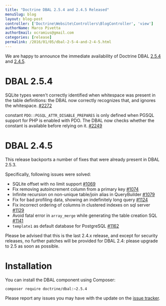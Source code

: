 ```yaml
---
title: "Doctrine DBAL 2.5.4 and 2.4.5 Released"
menuSlug: blog
layout: blog-post
controller: ['Doctrine\Website\Controllers\BlogController', 'view']
authorName: Marco Pivetta
authorEmail: ocramius@gmail.com
categories: [release]
permalink: /2016/01/05/dbal-2-5-4-and-2-4-5.html
---
```

We are happy to announce the immediate availability of Doctrine DBAL
[2.5.4](https://github.com/doctrine/dbal/releases/tag/v2.5.4) and
[2.4.5](https://github.com/doctrine/dbal/releases/tag/v2.4.5).

DBAL 2.5.4
==========

SQLite types weren't correctly identified when whitespace was present in
the table definitions: the DBAL now correctly recognizes that, and
ignores the whitespace.
[\#2272](https://github.com/doctrine/dbal/issues/2272)

constant `PDO::PGSQL_ATTR_DISABLE_PREPARES` is only defined when PGSQL
support for PHP is enabled with PDO. The DBAL now checks whether the
constant is available before relying on it.
[\#2249](https://github.com/doctrine/dbal/issues/2249)

DBAL 2.4.5
==========

This release backports a number of fixes that were already present in
DBAL 2.5.3.

Specifically, following issues were solved:

-   SQLite offset with no limit support
    [\#1069](https://github.com/doctrine/dbal/issues/1069)
-   Fix removing autoincrement column from a primary key
    [\#1074](https://github.com/doctrine/dbal/issues/1074)
-   Infinite recursion on non-unique table/join alias in QueryBuilder
    [\#1079](https://github.com/doctrine/dbal/issues/1079)
-   Fix for bad profiling data, showing an indefinitely long query
    [\#1124](https://github.com/doctrine/dbal/issues/1124)
-   Fix incorrect ordering of columns in clustered indexes on sql server
    [\#1129](https://github.com/doctrine/dbal/issues/1129)
-   Avoid fatal error in `array_merge` while generating the table
    creation SQL [\#1141](https://github.com/doctrine/dbal/issues/1141)
-   `template1` as default database for PostgreSQL
    [\#1162](https://github.com/doctrine/dbal/issues/1162)

Please be advised that this is the last 2.4.x release, and except for
security releases, no further patches will be provided for DBAL 2.4:
please upgrade to 2.5 as soon as possible.

Installation
============

You can install the DBAL component using Composer:

~~~~ {.sourceCode .shell}
composer require doctrine/dbal:~2.5.4
~~~~

Please report any issues you may have with the update on the [issue
tracker](https://github.com/doctrine/dbal/issues).
